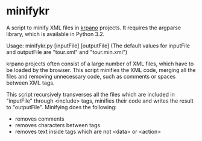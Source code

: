 minifykr
========

A script to minify XML files in <a href="http://www.krpano.com" target="_blank">krpano</a> projects. It requires the argparse library, which is available in Python 3.2.

Usage: minifykr.py [inputFile] [outputFile]
(The default values for inputFile and outputFile are "tour.xml" and "tour.min.xml")

krpano projects often consist of a large number of XML files, which have to be loaded by the browser. This script minifies the XML code, merging all the files and removing unnecessary code, such as comments or spaces between XML tags.

This script recursively transverses all the files which are included in "inputFile" through &lt;include&gt; tags, minifies their code and writes the result to "outputFile". Minifying does the following:

- removes comments
- removes characters between tags
- removes text inside tags which are not &lt;data&gt; or &lt;action&gt;